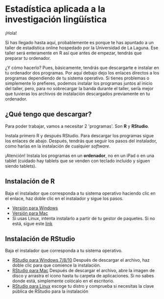 # Estadística aplicada a la investigación lingüística

¡Hola!

Si has llegado hasta aquí, probablemente es porque te has apuntado a un taller de estadística online hospedado por la Universidad de La Laguna. Ese taller será enteramente en R así que antes de empezar, tendrás que preparar tu ordenador.

¿Y cómo hacerlo? Pues, básicamente, tendrás que descargarte e instalar en tu ordenador dos programas. Por aquí debajo dejo los enlaces directos a los programas dependiendo de tu sistema operativo. Si tienes problemas o simplemente lo prefieres, podemos instalar los programas juntos al inicio del taller, pero, para no sobrecargar la banda durante el taller, sería mejor que tuvieras los archivos de instalación descargados previamente en tu ordenador.

## ¿Qué tengo que descargar?
Para poder trabajar, vamos a necesitar 2 'programas'. Son **R** y **RStudio**.

Instala primero R y después RStudio. Para descargar los programas sigue los enlaces de abajo. Después, tendrás que seguir los pasos del instalador, como harías en la instalación de cualquier *software*. 

¡Atención! Instala los programas en un **ordenador**, no en un iPad o en una tablet (cuidado hay tablets que se venden con teclado incluido y siguen siendo tablets).

## Instalación de R
Baja el instalador que corresponda a tu sistema operativo haciendo clic en el enlace, haz doble clic en el instalador y sigue los pasos. 
 - [Versión para Windows](https://cloud.r-project.org/bin/windows/base/R-4.0.4-win.exe)
 - [Versión para Mac](https://cran.r-project.org/bin/macosx/R-4.0.4.pkg)
 - Si usas Linux, intenta instalarlo a partir de tu gestor de paquetes. Si no está, sigue este [link](https://cloud.r-project.org/bin/linux/)


## Instalación de RStudio
Baja el instalador que corresponda a tu sistema operativo. 
- [RStudio para Windows 7/8/10](https://download1.rstudio.org/desktop/windows/RStudio-1.4.1106.exe) Después de descargar el archivo, haz doble clic para que comience la instalación.
- [RStudio para Mac](https://download1.rstudio.org/desktop/macos/RStudio-1.4.1106.dmg) Después de descargar el archivo, abre la imagen de disco y arrastra el icono hasta tu carpeta de aplicaciones. Si no sabes donde está, simplemente colócalo en el escritorio.
- [RStudio para Linux](https://rstudio.com/products/rstudio/download/#download) escoge tu distro y comprueba si necesitas la clave pública de RStudio para la instalación
